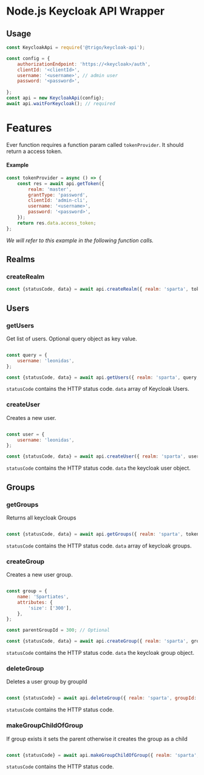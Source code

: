 # Node.js Keycloak API Wrapper

## Usage

```javascript
const KeycloakApi = require('@trigo/keycloak-api');

const config = {
	authorizationEndpoint: 'https://<keycloak>/auth',
	clientId: '<clientId>',
	username: '<username>', // admin user
	password: '<password>',
	
};
const api = new KeycloakApi(config);
await api.waitForKeycloak(); // required 
```

# Features

Ever function requires a function param called `tokenProvider`. It should return a access token.

#### Example

```javascript
const tokenProvider = async () => {
    const res = await api.getToken({
        realm: 'master',
        grantType: 'password',
        clientId: 'admin-cli',
        username: '<username>',
        password: '<password>',
    });
    return res.data.access_token;
};
```

_We will refer to this example in the following function calls._

## Realms

### createRealm

```javascript
const {statusCode, data} = await api.createRealm({ realm: 'sparta', tokenProvider })
```

## Users

### getUsers

Get list of users. Optional query object as key value.

```javascript

const query = {
	username: 'leonidas',
};

const {statusCode, data} = await api.getUsers({ realm: 'sparta', query, tokenProvider });
```

`statusCode` contains the HTTP status code.
`data` array of Keycloak Users.

### createUser

Creates a new user.

```javascript

const user = {
	username: 'leonidas',
};

const {statusCode, data} = await api.createUser({ realm: 'sparta', user, tokenProvider });
```

`statusCode` contains the HTTP status code.
`data` the keycloak user object.

## Groups

### getGroups

Returns all keycloak Groups

```javascript

const {statusCode, data} = await api.getGroups({ realm: 'sparta', tokenProvider });
```

`statusCode` contains the HTTP status code.
`data` array of keycloak groups.

### createGroup

Creates a new user group.

```javascript

const group = {
	name: 'Spartiates',
	attributes: {
		'size': ['300'],
	},
};

const parentGroupId = 300; // Optional

const {statusCode, data} = await api.createGroup({ realm: 'sparta', group, parentGroupId, tokenProvider });
```

`statusCode` contains the HTTP status code.
`data` the keycloak group object.

### deleteGroup

Deletes a user group by groupId

```javascript

const {statusCode} = await api.deleteGroup({ realm: 'sparta', groupId: 300, tokenProvider });
```

`statusCode` contains the HTTP status code.

### makeGroupChildOfGroup

If group exists it sets the parent otherwise it creates the group as a child

```javascript

const {statusCode} = await api.makeGroupChildOfGroup({ realm: 'sparta', parentGroupId: '42', group: { id: '43', name: 'child group' }, tokenProvider });
```

`statusCode` contains the HTTP status code.

